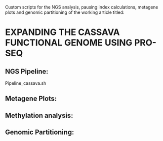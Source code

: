 Custom scripts for the NGS analysis, pausing index calculations, metagene plots and genomic partitioning of the working article titled:

# EXPANDING THE CASSAVA FUNCTIONAL GENOME USING PRO-SEQ

## NGS Pipeline:
Pipeline_cassava.sh

## Metagene Plots:


## Methylation analysis:


## Genomic Partitioning:
